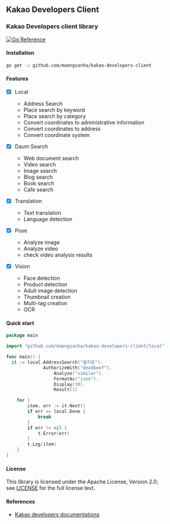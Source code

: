 ## Kakao Developers Client

### Kakao Developers client library

[![Go Reference](https://pkg.go.dev/badge/github.com/maengsanha/kakao-developers-client.svg)](https://pkg.go.dev/github.com/maengsanha/kakao-developers-client)

#### Installation

```sh
go get -u github.com/maengsanha/kakao-developers-client
```

#### Features

* [x] Local
  - Address Search
  - Place search by keyword
  - Place search by category
  - Convert coordinates to administrative information
  - Convert coordinates to address
  - Convert coordinate system

* [x] Daum Search
  - Web document search
  - Video search
  - Image search
  - Blog search
  - Book search
  - Cafe search

* [x] Translation
  - Text translation
  - Language detection

* [x] Pose
  - Analyze image
  - Analyze video
  - check video analysis results

* [x] Vision
  - Face detection
  - Product detection
  - Adult image detection
  - Thumbnail creation
  - Multi-tag creation
  - OCR

#### Quick start

```go
package main

import "github.com/maengsanha/kakao-developers-client/local"

func main() {
  it := local.AddressSearch("을지로").
              AuthorizeWith("deadbeef").
		          Analyze("similar").
		          FormatAs("json").
		          Display(30).
		          Result(1)

	for {
		item, err := it.Next()
		if err == local.Done {
			break
		}
		if err != nil {
			t.Error(err)
		}
		t.Log(item)
	}
}
```

#### License

This library is licensed under the Apache License, Version 2.0;
<br/>
see [LICENSE](https://github.com/maengsanha/kakao-developers-client/blob/master/LICENSE) for the full license text.

#### References

  - [Kakao developers documentations](https://developers.kakao.com/)
